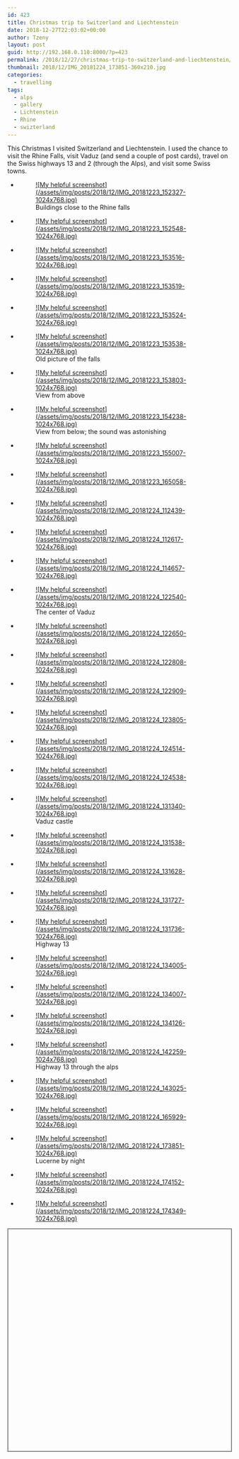 ```yaml
---
id: 423
title: Christmas trip to Switzerland and Liechtenstein
date: 2018-12-27T22:03:02+00:00
author: Tzeny
layout: post
guid: http://192.168.0.110:8000/?p=423
permalink: /2018/12/27/christmas-trip-to-switzerland-and-liechtenstein/
thumbnail: 2018/12/IMG_20181224_173851-360x210.jpg
categories:
  - travelling
tags:
  - alps
  - gallery
  - Lichtenstein
  - Rhine
  - swizterland
---
```

This Christmas I visited Switzerland and Liechtenstein. I used the chance to visit the Rhine Falls, visit Vaduz (and send a couple of post cards), travel on the Swiss highways 13 and 2 (through the Alps), and visit some Swiss towns.

<ul class="wp-block-gallery columns-3 is-cropped">
  <li class="blocks-gallery-item">
    <figure><a href="https://tzeny.com/wp-content/uploads/2018/12/IMG_20181223_152327-1024x768.jpg" data-rel="lightbox-image-0" data-rl_title="" data-rl_caption="" title="">![My helpful screenshot](/assets/img/posts/2018/12/IMG_20181223_152327-1024x768.jpg)</a><figcaption>Buildings close to the Rhine falls</figcaption></figure>
  </li>
  <li class="blocks-gallery-item">
    <figure><a href="https://tzeny.com/wp-content/uploads/2018/12/IMG_20181223_152548-1024x768.jpg" data-rel="lightbox-image-1" data-rl_title="" data-rl_caption="" title="">![My helpful screenshot](/assets/img/posts/2018/12/IMG_20181223_152548-1024x768.jpg)</a></figure>
  </li>
  <li class="blocks-gallery-item">
    <figure><a href="https://tzeny.com/wp-content/uploads/2018/12/IMG_20181223_153516-1024x768.jpg" data-rel="lightbox-image-2" data-rl_title="" data-rl_caption="" title="">![My helpful screenshot](/assets/img/posts/2018/12/IMG_20181223_153516-1024x768.jpg)</a></figure>
  </li>
  <li class="blocks-gallery-item">
    <figure><a href="https://tzeny.com/wp-content/uploads/2018/12/IMG_20181223_153519-1024x768.jpg" data-rel="lightbox-image-3" data-rl_title="" data-rl_caption="" title="">![My helpful screenshot](/assets/img/posts/2018/12/IMG_20181223_153519-1024x768.jpg)</a></figure>
  </li>
  <li class="blocks-gallery-item">
    <figure><a href="https://tzeny.com/wp-content/uploads/2018/12/IMG_20181223_153524-1024x768.jpg" data-rel="lightbox-image-4" data-rl_title="" data-rl_caption="" title="">![My helpful screenshot](/assets/img/posts/2018/12/IMG_20181223_153524-1024x768.jpg)</a></figure>
  </li>
  <li class="blocks-gallery-item">
    <figure><a href="https://tzeny.com/wp-content/uploads/2018/12/IMG_20181223_153538-1024x768.jpg" data-rel="lightbox-image-5" data-rl_title="" data-rl_caption="" title="">![My helpful screenshot](/assets/img/posts/2018/12/IMG_20181223_153538-1024x768.jpg)</a><figcaption>Old picture of the falls</figcaption></figure>
  </li>
  <li class="blocks-gallery-item">
    <figure><a href="https://tzeny.com/wp-content/uploads/2018/12/IMG_20181223_153803-1024x768.jpg" data-rel="lightbox-image-6" data-rl_title="" data-rl_caption="" title="">![My helpful screenshot](/assets/img/posts/2018/12/IMG_20181223_153803-1024x768.jpg)</a><figcaption>View from above</figcaption></figure>
  </li>
  <li class="blocks-gallery-item">
    <figure><a href="https://tzeny.com/wp-content/uploads/2018/12/IMG_20181223_154238-1024x768.jpg" data-rel="lightbox-image-7" data-rl_title="" data-rl_caption="" title="">![My helpful screenshot](/assets/img/posts/2018/12/IMG_20181223_154238-1024x768.jpg)</a><figcaption>View from below; the sound was astonishing</figcaption></figure>
  </li>
  <li class="blocks-gallery-item">
    <figure><a href="https://tzeny.com/wp-content/uploads/2018/12/IMG_20181223_155007-1024x768.jpg" data-rel="lightbox-image-8" data-rl_title="" data-rl_caption="" title="">![My helpful screenshot](/assets/img/posts/2018/12/IMG_20181223_155007-1024x768.jpg)</a></figure>
  </li>
  <li class="blocks-gallery-item">
    <figure><a href="https://tzeny.com/wp-content/uploads/2018/12/IMG_20181223_165058-1024x768.jpg" data-rel="lightbox-image-9" data-rl_title="" data-rl_caption="" title="">![My helpful screenshot](/assets/img/posts/2018/12/IMG_20181223_165058-1024x768.jpg)</a></figure>
  </li>
  <li class="blocks-gallery-item">
    <figure><a href="https://tzeny.com/wp-content/uploads/2018/12/IMG_20181224_112439-1024x768.jpg" data-rel="lightbox-image-10" data-rl_title="" data-rl_caption="" title="">![My helpful screenshot](/assets/img/posts/2018/12/IMG_20181224_112439-1024x768.jpg)</a></figure>
  </li>
  <li class="blocks-gallery-item">
    <figure><a href="https://tzeny.com/wp-content/uploads/2018/12/IMG_20181224_112617-1024x768.jpg" data-rel="lightbox-image-11" data-rl_title="" data-rl_caption="" title="">![My helpful screenshot](/assets/img/posts/2018/12/IMG_20181224_112617-1024x768.jpg)</a></figure>
  </li>
  <li class="blocks-gallery-item">
    <figure><a href="https://tzeny.com/wp-content/uploads/2018/12/IMG_20181224_114657-1024x768.jpg" data-rel="lightbox-image-12" data-rl_title="" data-rl_caption="" title="">![My helpful screenshot](/assets/img/posts/2018/12/IMG_20181224_114657-1024x768.jpg)</a></figure>
  </li>
  <li class="blocks-gallery-item">
    <figure><a href="https://tzeny.com/wp-content/uploads/2018/12/IMG_20181224_122540-1024x768.jpg" data-rel="lightbox-image-13" data-rl_title="" data-rl_caption="" title="">![My helpful screenshot](/assets/img/posts/2018/12/IMG_20181224_122540-1024x768.jpg)</a><figcaption>The center of Vaduz</figcaption></figure>
  </li>
  <li class="blocks-gallery-item">
    <figure><a href="https://tzeny.com/wp-content/uploads/2018/12/IMG_20181224_122650-1024x768.jpg" data-rel="lightbox-image-14" data-rl_title="" data-rl_caption="" title="">![My helpful screenshot](/assets/img/posts/2018/12/IMG_20181224_122650-1024x768.jpg)</a></figure>
  </li>
  <li class="blocks-gallery-item">
    <figure><a href="https://tzeny.com/wp-content/uploads/2018/12/IMG_20181224_122808-1024x768.jpg" data-rel="lightbox-image-15" data-rl_title="" data-rl_caption="" title="">![My helpful screenshot](/assets/img/posts/2018/12/IMG_20181224_122808-1024x768.jpg)</a></figure>
  </li>
  <li class="blocks-gallery-item">
    <figure><a href="https://tzeny.com/wp-content/uploads/2018/12/IMG_20181224_122909-1024x768.jpg" data-rel="lightbox-image-16" data-rl_title="" data-rl_caption="" title="">![My helpful screenshot](/assets/img/posts/2018/12/IMG_20181224_122909-1024x768.jpg)</a></figure>
  </li>
  <li class="blocks-gallery-item">
    <figure><a href="https://tzeny.com/wp-content/uploads/2018/12/IMG_20181224_123805-1024x768.jpg" data-rel="lightbox-image-17" data-rl_title="" data-rl_caption="" title="">![My helpful screenshot](/assets/img/posts/2018/12/IMG_20181224_123805-1024x768.jpg)</a></figure>
  </li>
  <li class="blocks-gallery-item">
    <figure><a href="https://tzeny.com/wp-content/uploads/2018/12/IMG_20181224_124514-1024x768.jpg" data-rel="lightbox-image-18" data-rl_title="" data-rl_caption="" title="">![My helpful screenshot](/assets/img/posts/2018/12/IMG_20181224_124514-1024x768.jpg)</a></figure>
  </li>
  <li class="blocks-gallery-item">
    <figure><a href="https://tzeny.com/wp-content/uploads/2018/12/IMG_20181224_124538-1024x768.jpg" data-rel="lightbox-image-19" data-rl_title="" data-rl_caption="" title="">![My helpful screenshot](/assets/img/posts/2018/12/IMG_20181224_124538-1024x768.jpg)</a></figure>
  </li>
  <li class="blocks-gallery-item">
    <figure><a href="https://tzeny.com/wp-content/uploads/2018/12/IMG_20181224_131340-1024x768.jpg" data-rel="lightbox-image-20" data-rl_title="" data-rl_caption="" title="">![My helpful screenshot](/assets/img/posts/2018/12/IMG_20181224_131340-1024x768.jpg)</a><figcaption>Vaduz castle</figcaption></figure>
  </li>
  <li class="blocks-gallery-item">
    <figure><a href="https://tzeny.com/wp-content/uploads/2018/12/IMG_20181224_131538-1024x768.jpg" data-rel="lightbox-image-21" data-rl_title="" data-rl_caption="" title="">![My helpful screenshot](/assets/img/posts/2018/12/IMG_20181224_131538-1024x768.jpg)</a></figure>
  </li>
  <li class="blocks-gallery-item">
    <figure><a href="https://tzeny.com/wp-content/uploads/2018/12/IMG_20181224_131628-1024x768.jpg" data-rel="lightbox-image-22" data-rl_title="" data-rl_caption="" title="">![My helpful screenshot](/assets/img/posts/2018/12/IMG_20181224_131628-1024x768.jpg)</a></figure>
  </li>
  <li class="blocks-gallery-item">
    <figure><a href="https://tzeny.com/wp-content/uploads/2018/12/IMG_20181224_131727-1024x768.jpg" data-rel="lightbox-image-23" data-rl_title="" data-rl_caption="" title="">![My helpful screenshot](/assets/img/posts/2018/12/IMG_20181224_131727-1024x768.jpg)</a></figure>
  </li>
  <li class="blocks-gallery-item">
    <figure><a href="https://tzeny.com/wp-content/uploads/2018/12/IMG_20181224_131736-1024x768.jpg" data-rel="lightbox-image-24" data-rl_title="" data-rl_caption="" title="">![My helpful screenshot](/assets/img/posts/2018/12/IMG_20181224_131736-1024x768.jpg)</a><figcaption>Highway 13</figcaption></figure>
  </li>
  <li class="blocks-gallery-item">
    <figure><a href="https://tzeny.com/wp-content/uploads/2018/12/IMG_20181224_134005-1024x768.jpg" data-rel="lightbox-image-25" data-rl_title="" data-rl_caption="" title="">![My helpful screenshot](/assets/img/posts/2018/12/IMG_20181224_134005-1024x768.jpg)</a></figure>
  </li>
  <li class="blocks-gallery-item">
    <figure><a href="https://tzeny.com/wp-content/uploads/2018/12/IMG_20181224_134007-1024x768.jpg" data-rel="lightbox-image-26" data-rl_title="" data-rl_caption="" title="">![My helpful screenshot](/assets/img/posts/2018/12/IMG_20181224_134007-1024x768.jpg)</a></figure>
  </li>
  <li class="blocks-gallery-item">
    <figure><a href="https://tzeny.com/wp-content/uploads/2018/12/IMG_20181224_134126-1024x768.jpg" data-rel="lightbox-image-27" data-rl_title="" data-rl_caption="" title="">![My helpful screenshot](/assets/img/posts/2018/12/IMG_20181224_134126-1024x768.jpg)</a></figure>
  </li>
  <li class="blocks-gallery-item">
    <figure><a href="https://tzeny.com/wp-content/uploads/2018/12/IMG_20181224_142259-1024x768.jpg" data-rel="lightbox-image-28" data-rl_title="" data-rl_caption="" title="">![My helpful screenshot](/assets/img/posts/2018/12/IMG_20181224_142259-1024x768.jpg)</a><figcaption>Highway 13 through the alps</figcaption></figure>
  </li>
  <li class="blocks-gallery-item">
    <figure><a href="https://tzeny.com/wp-content/uploads/2018/12/IMG_20181224_143025-1024x768.jpg" data-rel="lightbox-image-29" data-rl_title="" data-rl_caption="" title="">![My helpful screenshot](/assets/img/posts/2018/12/IMG_20181224_143025-1024x768.jpg)</a></figure>
  </li>
  <li class="blocks-gallery-item">
    <figure><a href="https://tzeny.com/wp-content/uploads/2018/12/IMG_20181224_165929-1024x768.jpg" data-rel="lightbox-image-30" data-rl_title="" data-rl_caption="" title="">![My helpful screenshot](/assets/img/posts/2018/12/IMG_20181224_165929-1024x768.jpg)</a></figure>
  </li>
  <li class="blocks-gallery-item">
    <figure><a href="https://tzeny.com/wp-content/uploads/2018/12/IMG_20181224_173851-1024x768.jpg" data-rel="lightbox-image-31" data-rl_title="" data-rl_caption="" title="">![My helpful screenshot](/assets/img/posts/2018/12/IMG_20181224_173851-1024x768.jpg)</a><figcaption>Lucerne by night</figcaption></figure>
  </li>
  <li class="blocks-gallery-item">
    <figure><a href="https://tzeny.com/wp-content/uploads/2018/12/IMG_20181224_174152-1024x768.jpg" data-rel="lightbox-image-32" data-rl_title="" data-rl_caption="" title="">![My helpful screenshot](/assets/img/posts/2018/12/IMG_20181224_174152-1024x768.jpg)</a></figure>
  </li>
  <li class="blocks-gallery-item">
    <figure><a href="https://tzeny.com/wp-content/uploads/2018/12/IMG_20181224_174349-1024x768.jpg" data-rel="lightbox-image-33" data-rl_title="" data-rl_caption="" title="">![My helpful screenshot](/assets/img/posts/2018/12/IMG_20181224_174349-1024x768.jpg)</a></figure>
  </li>
</ul><div id="map\_ol3js\_2" class="map undefined" data-map\_name="undefined" data-map="map\_ol3js_2" style="width:100%; height:500px; overflow:hidden;border:2px solid grey;" > 

<div id="map_ol3js_2_popup" class="ol-popup" >
  <a href="#" id="map_ol3js_2_popup-closer" class="ol-popup-closer"></a> 
  
  <div id="map_ol3js_2_popup-content" >
  </div>
</div></div> 

<link rel="stylesheet" href="http://tzeny.com/wp-content/plugins/osm/js/OL/6.1.1/css/ol.css" type="text/css" />

<link rel="stylesheet" href="http://tzeny.com/wp-content/plugins/osm/css/osm_map_v3.css" type="text/css" />

<link rel="stylesheet" href="http://tzeny.com/wp-content/plugins/osm/css/osm_map.css" type="text/css" />

<!-- The line below is only needed for old environments like Internet Explorer and Android 4.x -->
